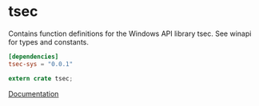 # tsec #
Contains function definitions for the Windows API library tsec. See winapi for types and constants.

```toml
[dependencies]
tsec-sys = "0.0.1"
```

```rust
extern crate tsec;
```

[Documentation](https://retep998.github.io/doc/tsec/)
